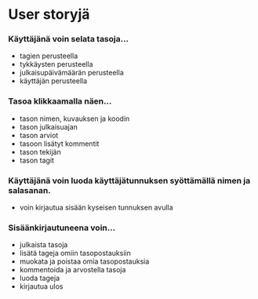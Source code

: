 # User storyjä

### Käyttäjänä voin selata tasoja...
* tagien perusteella
* tykkäysten perusteella
* julkaisupäivämäärän perusteella
* käyttäjän perusteella

### Tasoa klikkaamalla näen...
* tason nimen, kuvauksen ja koodin
* tason julkaisuajan
* tason arviot
* tasoon lisätyt kommentit
* tason tekijän
* tason tagit

### Käyttäjänä voin luoda käyttäjätunnuksen syöttämällä nimen ja salasanan.
* voin kirjautua sisään kyseisen tunnuksen avulla

### Sisäänkirjautuneena voin...

* julkaista tasoja
* lisätä tageja omiin tasopostauksiin
* muokata ja poistaa omia tasopostauksia
* kommentoida ja arvostella tasoja
* luoda tageja
* kirjautua ulos
